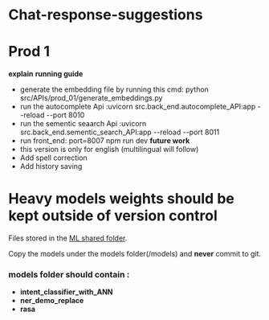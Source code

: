 # Chat-response-suggestions
# Prod 1
**explain**
**running guide**
- generate the embedding file by running this cmd: python src/APIs/prod_01/generate_embeddings.py
- run the autocomplete Api :uvicorn src.back_end.autocomplete_API:app --reload --port 8010
- run the sementic seaarch Api :uvicorn src.back_end.sementic_search_API:app --reload --port 8011
- run front_end: port=8007 npm run dev
**future work**
- this version is only for english (multilingual will follow)
- Add spell correction
- Add history saving
# Heavy models weights should be kept outside of version control

Files stored in the [ML shared folder](\\ats-store01\BusinessIntelligence\ML\Chat-Response-Suggestions\models).

Copy the models under the models folder(/models) and **never** commit to git.

### models folder should contain :
- **intent_classifier_with_ANN**
- **ner_demo_replace**
- **rasa**

